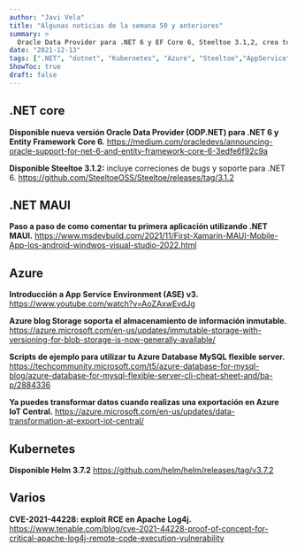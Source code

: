 ```yaml
---
author: "Javi Vela"
title: "Algunas noticias de la semana 50 y anteriores"
summary: >
  Oracle Data Provider para .NET 6 y EF Core 6, Steeltoe 3.1,2, crea tu primera aplicación .NET MAUI, App Service Environment (ASE) v3, Azure Database MySQL flexible server, transformación de datos en Azure IoT Central, Helm 3.1.2, vulnerabilidad CVE-2021-44228 en Log4j
date: "2021-12-13"
tags: [".NET", "dotnet", "Kubernetes", "Azure", "Steeltoe","AppService", "DotNetMAUI","asev3","MySql","AzureIoTCentral","Helm","java"]
ShowToc: true
draft: false
---
```

## .NET core
**Disponible nueva versión Oracle Data Provider (ODP.NET) para .NET 6 y Entity Framework Core 6.**
https://medium.com/oracledevs/announcing-oracle-support-for-net-6-and-entity-framework-core-6-3edfe6f92c9a
<br/>
<!-- #dotnet #entityframework #ef #oracle -->

**Disponible Steeltoe 3.1.2:** incluye correciones de bugs y soporte para .NET 6.
https://github.com/SteeltoeOSS/Steeltoe/releases/tag/3.1.2
<br/>
<!-- #dotnet #Steeltoe #microservices @SteeltoeOSS -->

## .NET MAUI
**Paso a paso de como comentar tu primera aplicación utilizando .NET MAUI.**
https://www.msdevbuild.com/2021/11/First-Xamarin-MAUI-Mobile-App-Ios-android-windwos-visual-studio-2022.html
<br/>
<!-- #dotnet #xamarin #DotNetMAUI #ios #android -->

## Azure
**Introducción a App Service Environment (ASE) v3.**
https://www.youtube.com/watch?v=AoZAxwEvdJg
<br/>
<!-- #azure #appservice #asev3 #AzureFriday @azurefriday -->

**Azure blog Storage soporta el almacenamiento de información inmutable.**
https://azure.microsoft.com/en-us/updates/immutable-storage-with-versioning-for-blob-storage-is-now-generally-available/
<br/>
<!-- #azure #storage #Immutable -->

**Scripts de ejemplo para utilizar tu Azure Database MySQL flexible server.**
https://techcommunity.microsoft.com/t5/azure-database-for-mysql-blog/azure-database-for-mysql-flexible-server-cli-cheat-sheet-and/ba-p/2884336
<br/>
<!-- #azure #database #mysql -->

**Ya puedes transformar datos cuando realizas una exportación en Azure IoT Central.**
https://azure.microsoft.com/en-us/updates/data-transformation-at-export-iot-central/
<br/>
<!-- #azure #iot -->

## Kubernetes
**Disponible Helm 3.7.2**
https://github.com/helm/helm/releases/tag/v3.7.2
<br/>
<!-- #kubernetes #helm -->

## Varios
**CVE-2021-44228: exploit RCE en Apache Log4j.**
https://www.tenable.com/blog/cve-2021-44228-proof-of-concept-for-critical-apache-log4j-remote-code-execution-vulnerability
<br/>
<!-- #vulnerability #java #log4j -->
